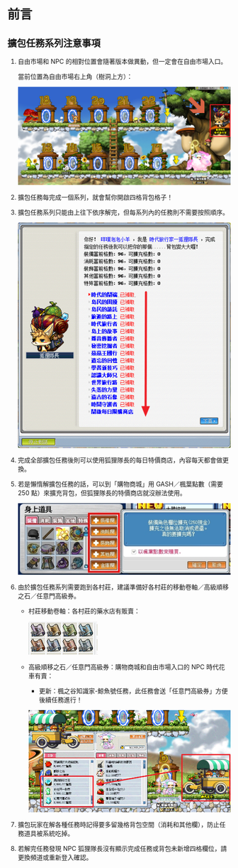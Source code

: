 # 前言

## 擴包任務系列注意事項

1. 自由市場和 NPC 的相對位置會隨著版本做異動，但一定會在自由市場入口。

    當前位置為自由市場右上角（樹洞上方）：

    ![1](1.png)

2. 擴包任務每完成一個系列，就會幫你開啟四格背包格子！
3. 擴包任務系列只能由上往下依序解完，但每系列內的任務則不需要按照順序。

    ![2](2.png)

4. 完成全部擴包任務後則可以使用狐狸隊長的每日特價商店，內容每天都會做更換。
5. 若是懶惰解擴包任務的話，可以到「購物商城」用 GASH／楓葉點數（需要 250 點）來擴充背包，但狐狸隊長的特價商店就沒辦法使用。

    ![3](3.png)

6. 由於擴包任務系列需要跑到各村莊，建議準備好各村莊的移動卷軸／高級順移之石／任意門高級券。

    - 村莊移動卷軸：各村莊的藥水店有販賣：

        ![4](4.png)

    - 高級順移之石／任意門高級券：購物商城和自由市場入口的 NPC 時代花車有賣：
        - 更新：楓之谷知識家-鯨魚號任務，此任務會送「任意門高級券」方便後續任務進行！

        ![6](6.png)

7. 擴包玩家在解各種任務時記得要多留幾格背包空間（消耗和其他欄），防止任務道具被系統吃掉。
8. 若解完任務發現 NPC 狐狸隊長沒有顯示完成任務或背包未新增四格欄位，請更換頻道或重新登入確認。
